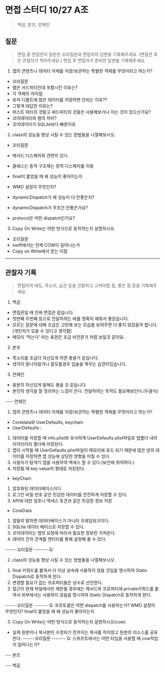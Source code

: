 
# 면접 스터디 10/27 A조
> 백곰, 본프, 언체인

## 질문
> 면접 중 면접관이 질문한 꼬리질문과 면접자의 답변을 기록해주세요. (면접관 혹은 관찰자가 적어주세요.)
> 면접 후 면접자가 준비한 답변을 기록해주세요.


1. 앱의 콘텐츠나 데이터 자체를 저장/보관하는 특별한 객체를 무엇이라고 하는가?


- 꼬리질문
- 램은 서드파티인데 포함시킨 이유는?
- 각 객체의 차이점
- 유저 디폴트에 많은 데이터를 저장하면 안되는 이유??
- 그렇게 대답한 이유는?
- 퍼스트 파티의 것말고 써드파티의 것들은 사용해보거나 아는 것이 있으신가요?
- 코어데이터와 램의 차이?
- 코어데이터가 SQLite보다 빠른이유

2. class의 성능을 향상 시킬 수 있는 방법들을 나열해보시오.


- 꼬리질문

- 메서드 디스패치와 관련이 있다.
- 클래스는 동적 구조체는 정적 디스패치를 이용
- final이 붙었을 때 왜 성능이 좋아지는지
- WMO 설정이 무엇인지?
- dynamicDispatch가 왜 성능이 더 안좋은지?
- dynamicDispatch가 무조건 안좋은가요?
- protocol은 어떤 dispatch인가요?

3. Copy On Write는 어떤 방식으로 동작하는지 설명하시오.


- 꼬리질문
- swift에서는 언제 COW이 일어나는가
- Copy on Write에서 얻는 이점

---

## 관찰자 기록
> 면접자의 태도, 목소리, 습관 등을 관찰하고 고쳐야할 점, 좋은 점 등을 기록해주세요.

1. 백곰
- 면접관일 때 진짜 면접관 같습니다.
- 첫번째 두번째 등으로 전달하려는 바를 명확히 해줘서 좋았습니다.
- 모르는 질문에 대해 조금은 고민해 보는 모습을 보여주면 더 좋지 않았을까 합니다.(개인차가 있을 수 있다고 생각함)
- 메모리 '먹는다' 라는 표현은 조금 비전문가 처럼 보일것 같아요.

2. 본프
- 목소리를 조금더 자신있게 하면 좋을거 같습니다.
- 생각이 잘나지않거나 잘모를경우 입술을 꽉무는 습관이있습니다.

3. 언체인
- 충분히 자신있게 말해도 좋을 것 같습니다.
- 본인의 생각을 잘 정리하는 느낌이 든다. 전달하려는 목적도 필요해보인다.(두괄식)

---- 언체인
1. 앱의 콘텐츠나 데이터 자체를 저장/보관하는 특별한 객체를 무엇이라고 하는가?

- Coredata와 UserDefaults, keychain
- UserDefaults : 
1) 데이터를 저장할 때 info.plist와 유사하게 UserDefaults.plist파일로 앱폴더 내의 라이브러리 폴더에 저장된다.
2) 앱이 시작될 때 UserDefaults.plist파일이 메모리에 로드 되기 때문에 많은 양의 데이터를 저장하면 앱 성능에 상당한 영향을 미칠 수 있다.
3) 사용자가 탐색기 앱을 사용하여 액세스 할 수 있다.(보안에 취약하다.)
4) 저장될 때 key value의 형태로 저장된다.

- keyChain
1) 암호화된 데이터베이스이다
2) 로그인 비밀 번호 같은 민감한 데이터를 안전하게 저장할 수 있다.
3) API에 대한 암호나 액세스 토큰과 같은 민감한 정보 저장

- CoreData
1) 엄밀히 말하면 데이터베이스가 아니라 프레임워크이다.
2) SQLite 데이터 베이스로 저장할 수 있다.
3) 코어데이터는 앱의 요청에 따라서 필요한 정보만 가져온다.
4) 데이터 간의 관계를 엔티티를 통해 설정해 줄 수 있다.

------꼬리질문 -------
Q: 

2. class의 성능을 향상 시킬 수 있는 방법들을 나열해보시오.
1) final 키워드를 붙여서 더 이상 상속에 사용하지 않을 것임을 명시하여 Static Dispatch로 동작하게 한다.
2) 변경할 필요가 없는 프로퍼티들은 상수로 선언한다.
3) 접근이 현재 파일에서만 제한될 경우에는 메서드와 프로퍼티에 private키워드를 붙여서 외부에서는 사용하지 않음을 명시하여 Static Dispatch로 동작하게 한다.

------꼬리질문 -------
Q: 프로토콜은 어떤 dispatch를 사용하는가?
    WMO 설정이 무엇인지?
    final이 붙었을 때 왜 성능이 좋아지는지

3. Copy On Write는 어떤 방식으로 동작하는지 설명하시오(cow)
- 실제 원본이나 복사본이 수정되기 전까지는 복사를 하지않고 원본의 리소스를 공유한다.
------꼬리질문 -------
Q: 스위프트에서는 어떤 타입을 사용할 때 cow작업이 일어나는가?

--- 본프


--- 백곰
